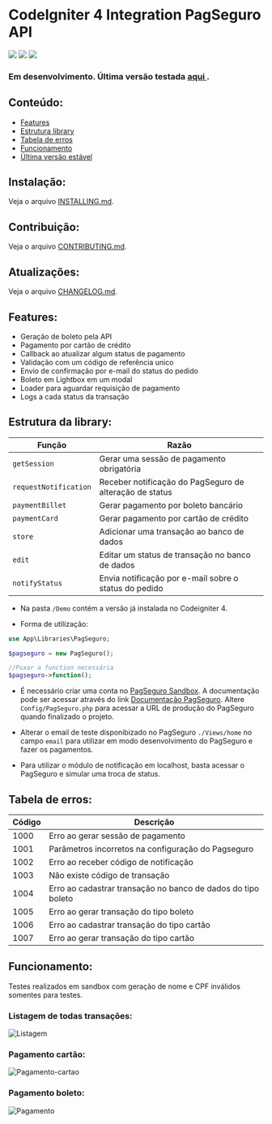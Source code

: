# CodeIgniter 4  Integration PagSeguro API
![](https://img.shields.io/github/issues-raw/matheuscastroweb/ci4-integration-pagseguro) ![](https://img.shields.io/github/contributors/matheuscastroweb/ci4-integration-pagseguro) ![](https://img.shields.io/github/stars/matheuscastroweb/ci4-integration-pagseguro) 

### Em desenvolvimento. Última versão testada [ aqui ](https://github.com/matheuscastroweb/ci4-integration-pagseguro/tree/master "aqui)").

## Conteúdo:

- [Features](#features "Features")
- [Estrutura library](#estrutura-library "Estrutura library")
- [Tabela de erros](#tabela-de-erros "Tabela de erros")
- [Funcionamento](#funcionamento "Funcionamento")
- [Última versão estável](https://github.com/matheuscastroweb/ci4-integration-pagseguro/tree/master "Última versão estável") 


## Instalação:

Veja o arquivo [INSTALLING.md](INSTALLING.md).

## Contribuição:

Veja o arquivo [CONTRIBUTING.md](CONTRIBUTING.md).

## Atualizações:

Veja o arquivo [CHANGELOG.md](CHANGELOG.md).

## Features:

- Geração de boleto pela API
- Pagamento por cartão de crédito
- Callback ao atualizar algum status de pagamento
- Validação com um código de referência unico
- Envio de confirmação por e-mail do status do pedido
- Boleto em Lightbox em um modal
- Loader para aguardar requisição de pagamento
- Logs a cada status da transação


## Estrutura da library:
| Função | Razão |
| ------ | ------ |
| `getSession` | Gerar uma sessão de pagamento obrigatória| 
| `requestNotification` | Receber notificação do PagSeguro de alteração de status |
| `paymentBillet` | Gerar pagamento por boleto bancário |
| `paymentCard` | Gerar pagamento por cartão de crédito | 
| `store` | Adicionar uma transação ao banco de dados | 
| `edit` | Editar um status de transação no banco de dados |
| `notifyStatus` | Envia notificação por e-mail sobre o status do pedido | 

- Na pasta `/Demo` contém a versão já instalada no Codeigniter 4.  

- Forma de utilização:  

```php
use App\Libraries\PagSeguro;

$pagseguro = new PagSeguro();

//Puxar a function necessária
$pagseguro->function();
```

-  É necessário criar uma conta no [PagSeguro Sandbox](https://sandbox.pagseguro.uol.com.br/ "PagSeguro Sandbox"). A documentação pode ser acessar através do link [Documentação PagSeguro](https://dev.pagseguro.uol.com.br/docs "Documentação PagSeguro"). Altere `Config/PagSeguro.php` para acessar a URL de produção do PagSeguro quando finalizado o projeto.

-  Alterar o email de teste disponibizado no PagSeguro `./Views/home` no campo `email` para utilizar em modo desenvolvimento do PagSeguro e fazer os pagamentos. 

- Para utilizar o módulo de notificação em localhost, basta acessar o PagSeguro e simular uma troca de status.

## Tabela de erros:
| Código | Descrição |
| ------ | ------ |
| 1000 | Erro ao gerar sessão de pagamento | 
| 1001 | Parâmetros incorretos na configuração do Pagseguro |
| 1002 | Erro ao receber código de notificação |
| 1003 | Não existe código de transação |
| 1004 | Erro ao cadastrar transação no banco de dados do tipo boleto|
| 1005 | Erro ao gerar transação do tipo boleto |
| 1006 | Erro ao cadastrar transação do tipo cartão |
| 1007 | Erro ao gerar transação do tipo cartão |


## Funcionamento:
Testes realizados em sandbox com geração de nome e CPF inválidos somentes para testes. 

### Listagem de todas transações:

![Listagem](https://user-images.githubusercontent.com/45601574/70375547-a4350a80-18dd-11ea-8999-5a4b33df7d44.png)

### Pagamento cartão:

![Pagamento-cartao](https://user-images.githubusercontent.com/45601574/70101423-90568380-1613-11ea-9f03-adfea52c4329.gif)

### Pagamento boleto:

![Pagamento](https://user-images.githubusercontent.com/45601574/70101422-90568380-1613-11ea-9bb8-da7de6576753.gif)

